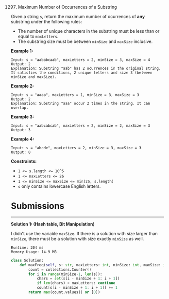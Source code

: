 1297. Maximum Number of Occurrences of a Substring

Given a string `s`, return the maximum number of ocurrences of **any** substring under the following rules:

* The number of unique characters in the substring must be less than or equal to `maxLetters`.
* The substring size must be between `minSize` and `maxSize` inclusive.
 

**Example 1:**
```
Input: s = "aababcaab", maxLetters = 2, minSize = 3, maxSize = 4
Output: 2
Explanation: Substring "aab" has 2 ocurrences in the original string.
It satisfies the conditions, 2 unique letters and size 3 (between minSize and maxSize).
```

**Example 2:**
```
Input: s = "aaaa", maxLetters = 1, minSize = 3, maxSize = 3
Output: 2
Explanation: Substring "aaa" occur 2 times in the string. It can overlap.
```

**Example 3:**
```
Input: s = "aabcabcab", maxLetters = 2, minSize = 2, maxSize = 3
Output: 3
```

**Example 4:**
```
Input: s = "abcde", maxLetters = 2, minSize = 3, maxSize = 3
Output: 0
```

**Constraints:**

* `1 <= s.length <= 10^5`
* `1 <= maxLetters <= 26`
* `1 <= minSize <= maxSize <= min(26, s.length)`
* `s` only contains lowercase English letters.

# Submissions
---
**Solution 1: (Hash table, Bit Manipulation)**

I didn't use the variable `maxSize`. If there is a solution with size larger than `minSize`, there must be a solution with size exactly `minSize` as well.

```
Runtime: 204 ms
Memory Usage: 14.9 MB
```
```python
class Solution:
    def maxFreq(self, s: str, maxLetters: int, minSize: int, maxSize: int) -> int:
        count = collections.Counter()
        for i in range(minSize-1, len(s)):
            chars = set(s[i - minSize + 1: i + 1])
            if len(chars) > maxLetters: continue
            count[s[i - minSize + 1: i + 1]] += 1
        return max(count.values() or [0])
```